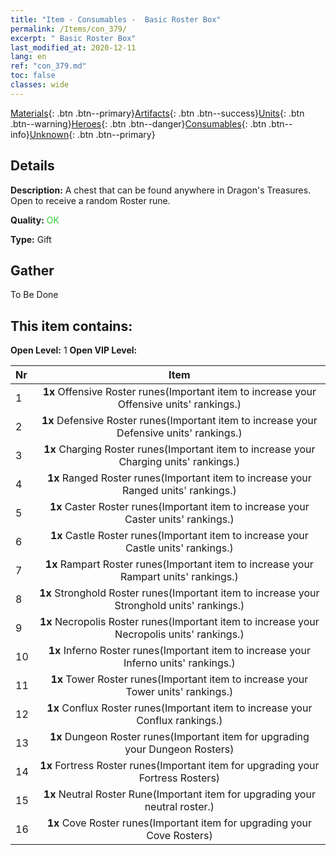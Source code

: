 ```yaml
---
title: "Item - Consumables -  Basic Roster Box"
permalink: /Items/con_379/
excerpt: " Basic Roster Box"
last_modified_at: 2020-12-11
lang: en
ref: "con_379.md"
toc: false
classes: wide
---
```

 [Materials](/Items/){: .btn .btn--primary}[Artifacts](/Items/Artifacts/){: .btn .btn--success}[Units](/Items/Units/){: .btn .btn--warning}[Heroes](/Items/Heroes/){: .btn .btn--danger}[Consumables](/Items/Consumables/){: .btn .btn--info}[Unknown](/Items/Unknown/){: .btn .btn--primary}

## Details
 **Description:** A chest that can be found anywhere in Dragon's Treasures. Open to receive a random Roster rune.

 **Quality:** <span style="color: #32CD32">OK</span>

 **Type:** Gift

## Gather

  To Be Done

## This item contains:

 **Open Level:** 1
 **Open VIP Level:** 

  | Nr |      Item    |
  |:---|:------------:|
  | 1 |  **1x** Offensive Roster runes(Important item to increase your Offensive units' rankings.) | 
  | 2 |  **1x** Defensive Roster runes(Important item to increase your Defensive units' rankings.) | 
  | 3 |  **1x** Charging Roster runes(Important item to increase your Charging units' rankings.) | 
  | 4 |  **1x** Ranged Roster runes(Important item to increase your Ranged units' rankings.) | 
  | 5 |  **1x** Caster Roster runes(Important item to increase your Caster units' rankings.) | 
  | 6 |  **1x** Castle Roster runes(Important item to increase your Castle units' rankings.) | 
  | 7 |  **1x** Rampart Roster runes(Important item to increase your Rampart units' rankings.) | 
  | 8 |  **1x** Stronghold Roster runes(Important item to increase your Stronghold units' rankings.) | 
  | 9 |  **1x** Necropolis Roster runes(Important item to increase your Necropolis units' rankings.) | 
  | 10 |  **1x** Inferno Roster runes(Important item to increase your Inferno units' rankings.) | 
  | 11 |  **1x** Tower Roster runes(Important item to increase your Tower units' rankings.) | 
  | 12 |  **1x** Conflux Roster runes(Important item to increase your Conflux rankings.) | 
  | 13 |  **1x** Dungeon Roster runes(Important item for upgrading your Dungeon Rosters) | 
  | 14 |  **1x** Fortress Roster runes(Important item for upgrading your Fortress Rosters) | 
  | 15 |  **1x** Neutral Roster Rune(Important item for upgrading your neutral roster.) | 
  | 16 |  **1x** Cove Roster runes(Important item for upgrading your Cove Rosters) | 
